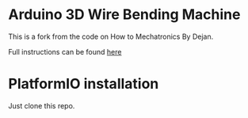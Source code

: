 # Arduino 3D Wire Bending Machine

This is a fork from the code on How to Mechatronics By Dejan.

Full instructions can be found [here](https://howtomechatronics.com/projects/arduino-3d-wire-bending-machine/)

# PlatformIO installation
Just clone this repo.
